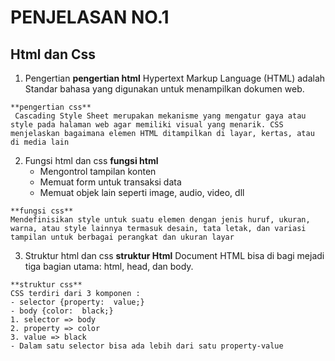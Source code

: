 # PENJELASAN NO.1 

## Html dan Css
  1. Pengertian 
    **pengertian html**
     Hypertext Markup Language (HTML) adalah Standar bahasa yang digunakan untuk menampilkan dokumen web.

    **pengertian css**
     Cascading Style Sheet merupakan mekanisme yang mengatur gaya atau style pada halaman web agar memiliki visual yang menarik. CSS menjelaskan bagaimana elemen HTML ditampilkan di layar, kertas, atau di media lain
  2. Fungsi html dan css
     **fungsi html**
      - Mengontrol tampilan konten
      - Memuat form untuk transaksi data
      - Memuat objek lain seperti image, audio, video, dll

    **fungsi css**
    Mendefinisikan style untuk suatu elemen dengan jenis huruf, ukuran, warna, atau style lainnya termasuk desain, tata letak, dan variasi tampilan untuk berbagai perangkat dan ukuran layar

  3. Struktur html dan css
    **struktur Html**
    Document HTML bisa di bagi mejadi tiga bagian utama: html, head, dan body.

    **struktur css**
    CSS terdiri dari 3 komponen : 
    - selector {property:  value;}
    - body {color:  black;}
    1. selector => body
    2. property => color
    3. value => black
    - Dalam satu selector bisa ada lebih dari satu property-value